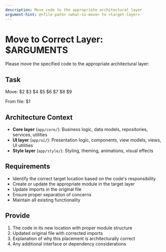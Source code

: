 ```yaml
---
description: Move code to the appropriate architectural layer
argument-hint: @<file-path> <what-to-move> to <target-layer>
---
```


# Move to Correct Layer: $ARGUMENTS

Please move the specified code to the appropriate architectural layer:

## Task
Move: $2 $3 $4 $5 $6 $7 $8 $9

From file: $1

## Architecture Context
- **Core layer** (`app/core/`): Business logic, data models, repositories, services, utilities
- **UI layer** (`app/ui/`): Presentation logic, components, view models, views, UI utilities
- **Style layer** (`app/style/`): Styling, theming, animations, visual effects

## Requirements
- Identify the correct target location based on the code's responsibility
- Create or update the appropriate module in the target layer
- Update imports in the original file
- Ensure proper separation of concerns
- Maintain all existing functionality

## Provide
1. The code in its new location with proper module structure
2. Updated original file with corrected imports
3. Explanation of why this placement is architecturally correct
4. Any additional interface or dependency considerations

